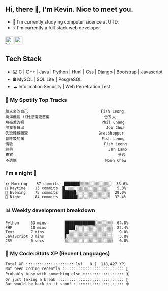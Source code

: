 ## Hi, there 👋, I'm Kevin. Nice to meet you.

- 🌱 I’m currently studying computer sicence at UTD.
- ⚡ I'm currently a full stack web developer.

<a href="https://www.linkedin.com/in/kevin12686/"><img alt="LinkedIn" src="https://img.shields.io/badge/linkedin%20-%230077B5.svg?&style=for-the-badge&logo=linkedin&logoColor=white" height=25></a>
<a href="https://www.instagram.com/kevin12686/"><img src="https://img.shields.io/badge/instagram-3f729b?&style=for-the-badge&logo=instagram&logoColor=white" height=25></a>

## Tech Stack

* 💻 C | C++ | Java | Python | Html | Css | Django | Bootstrap | Javascript
* 🛢️ MySQL | SQL Lite | PosgreSQL
* ☁ Information Security | Web Penetration Test

### 🎵 My Spotify Top Tracks

<!-- spotify start -->

```text
給未來的自己                                Fish Leong
與海無關 (《比悲傷更悲傷                        告五人
月亮惹的禍                                  Phil Chang
陪我看日出                                    Joi Chua
失戀陣線聯盟                               Grasshopper
會呼吸的痛                                  Fish Leong
情歌                                        Fish Leong
經典                                          Jan Lamb
嘉宾                                              张远
不遺憾                                       Moon Chew
```

<!-- spotify end -->

### I'm a night 🦉

<!-- early_bird start -->

```text
🌞 Morning    87 commits  ███████░░░░░░░░░░░░░░  33.6%
🌆 Daytime    13 commits  █░░░░░░░░░░░░░░░░░░░░   5.0%
🌃 Evening    75 commits  ██████░░░░░░░░░░░░░░░  29.0%
🌙 Night      84 commits  ██████▊░░░░░░░░░░░░░░  32.4%
```

<!-- early_bird end -->

### 📊 Weekly development breakdown

<!-- code_time start -->

```text
Python     53 mins        █████████████▌░░░░░░░  64.8%
PHP        18 mins        ████▋░░░░░░░░░░░░░░░░  22.4%
Text       7 mins         █▉░░░░░░░░░░░░░░░░░░░   9.0%
JavaScript 3 mins         ▊░░░░░░░░░░░░░░░░░░░░   3.8%
CSV        0 secs         ░░░░░░░░░░░░░░░░░░░░░   0.0%
```

<!-- code_time end -->

### 🧰 My Code::Stats XP (Recent Languages)

<!-- codestats start -->

```text
Total XP ::::::::::::::::::::: lvl   8 (  118,427 XP) 
Not been coding recently ::::::::::::::::::::::::::: 🙈
Probably busy with something else :::::::::::::::::: 🗓
Or just taking a break ::::::::::::::::::::::::::::: 🌴
But would be back to it soon! :::::::::::::::::::::: 🤓
```

<!-- codestats end -->
